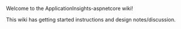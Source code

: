 Welcome to the ApplicationInsights-aspnetcore wiki!

This wiki has getting started instructions and design notes/discussion.
